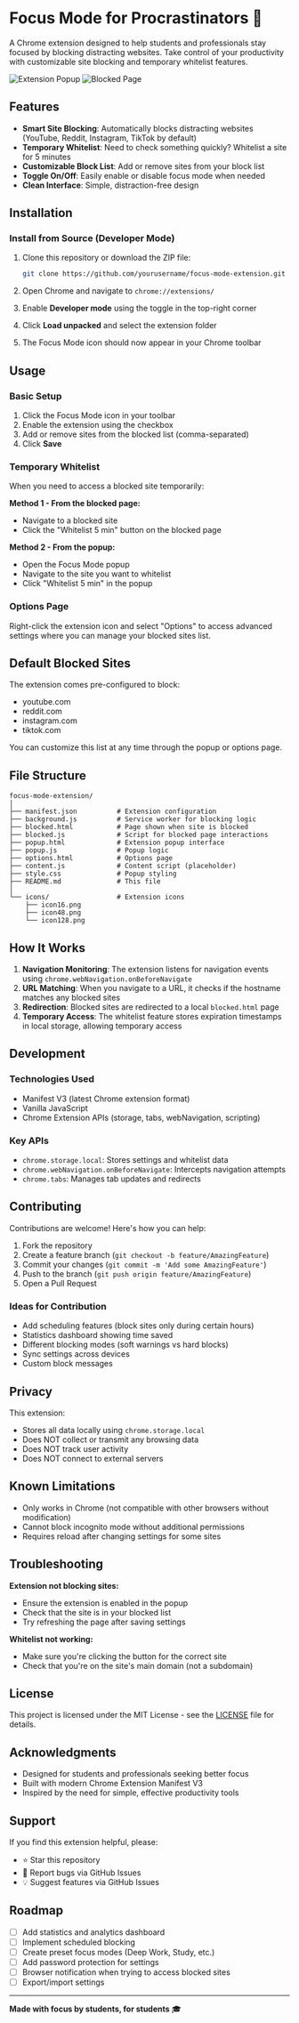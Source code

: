 # Focus Mode for Procrastinators 🚀

A Chrome extension designed to help students and professionals stay focused by blocking distracting websites. Take control of your productivity with customizable site blocking and temporary whitelist features.

![Extension Popup](screenshots/Block.png)
![Blocked Page](screenshots/image.png)

## Features

- **Smart Site Blocking**: Automatically blocks distracting websites (YouTube, Reddit, Instagram, TikTok by default)
- **Temporary Whitelist**: Need to check something quickly? Whitelist a site for 5 minutes
- **Customizable Block List**: Add or remove sites from your block list
- **Toggle On/Off**: Easily enable or disable focus mode when needed
- **Clean Interface**: Simple, distraction-free design

## Installation

### Install from Source (Developer Mode)

1. Clone this repository or download the ZIP file:
   ```bash
   git clone https://github.com/yourusername/focus-mode-extension.git
   ```

2. Open Chrome and navigate to `chrome://extensions/`

3. Enable **Developer mode** using the toggle in the top-right corner

4. Click **Load unpacked** and select the extension folder

5. The Focus Mode icon should now appear in your Chrome toolbar

## Usage

### Basic Setup

1. Click the Focus Mode icon in your toolbar
2. Enable the extension using the checkbox
3. Add or remove sites from the blocked list (comma-separated)
4. Click **Save**

### Temporary Whitelist

When you need to access a blocked site temporarily:

**Method 1 - From the blocked page:**
- Navigate to a blocked site
- Click the "Whitelist 5 min" button on the blocked page

**Method 2 - From the popup:**
- Open the Focus Mode popup
- Navigate to the site you want to whitelist
- Click "Whitelist 5 min" in the popup

### Options Page

Right-click the extension icon and select "Options" to access advanced settings where you can manage your blocked sites list.

## Default Blocked Sites

The extension comes pre-configured to block:
- youtube.com
- reddit.com
- instagram.com
- tiktok.com

You can customize this list at any time through the popup or options page.

## File Structure

```
focus-mode-extension/
│
├── manifest.json          # Extension configuration
├── background.js          # Service worker for blocking logic
├── blocked.html           # Page shown when site is blocked
├── blocked.js             # Script for blocked page interactions
├── popup.html             # Extension popup interface
├── popup.js               # Popup logic
├── options.html           # Options page
├── content.js             # Content script (placeholder)
├── style.css              # Popup styling
├── README.md              # This file
│
└── icons/                 # Extension icons
    ├── icon16.png
    ├── icon48.png
    └── icon128.png
```

## How It Works

1. **Navigation Monitoring**: The extension listens for navigation events using `chrome.webNavigation.onBeforeNavigate`
2. **URL Matching**: When you navigate to a URL, it checks if the hostname matches any blocked sites
3. **Redirection**: Blocked sites are redirected to a local `blocked.html` page
4. **Temporary Access**: The whitelist feature stores expiration timestamps in local storage, allowing temporary access

## Development

### Technologies Used

- Manifest V3 (latest Chrome extension format)
- Vanilla JavaScript
- Chrome Extension APIs (storage, tabs, webNavigation, scripting)

### Key APIs

- `chrome.storage.local`: Stores settings and whitelist data
- `chrome.webNavigation.onBeforeNavigate`: Intercepts navigation attempts
- `chrome.tabs`: Manages tab updates and redirects

## Contributing

Contributions are welcome! Here's how you can help:

1. Fork the repository
2. Create a feature branch (`git checkout -b feature/AmazingFeature`)
3. Commit your changes (`git commit -m 'Add some AmazingFeature'`)
4. Push to the branch (`git push origin feature/AmazingFeature`)
5. Open a Pull Request

### Ideas for Contribution

- Add scheduling features (block sites only during certain hours)
- Statistics dashboard showing time saved
- Different blocking modes (soft warnings vs hard blocks)
- Sync settings across devices
- Custom block messages

## Privacy

This extension:
- Stores all data locally using `chrome.storage.local`
- Does NOT collect or transmit any browsing data
- Does NOT track user activity
- Does NOT connect to external servers

## Known Limitations

- Only works in Chrome (not compatible with other browsers without modification)
- Cannot block incognito mode without additional permissions
- Requires reload after changing settings for some sites

## Troubleshooting

**Extension not blocking sites:**
- Ensure the extension is enabled in the popup
- Check that the site is in your blocked list
- Try refreshing the page after saving settings

**Whitelist not working:**
- Make sure you're clicking the button for the correct site
- Check that you're on the site's main domain (not a subdomain)

## License

This project is licensed under the MIT License - see the [LICENSE](LICENSE) file for details.

## Acknowledgments

- Designed for students and professionals seeking better focus
- Built with modern Chrome Extension Manifest V3
- Inspired by the need for simple, effective productivity tools

## Support

If you find this extension helpful, please:
- ⭐ Star this repository
- 🐛 Report bugs via GitHub Issues
- 💡 Suggest features via GitHub Issues

## Roadmap

- [ ] Add statistics and analytics dashboard
- [ ] Implement scheduled blocking
- [ ] Create preset focus modes (Deep Work, Study, etc.)
- [ ] Add password protection for settings
- [ ] Browser notification when trying to access blocked sites
- [ ] Export/import settings

---

**Made with focus by students, for students** 🎓
